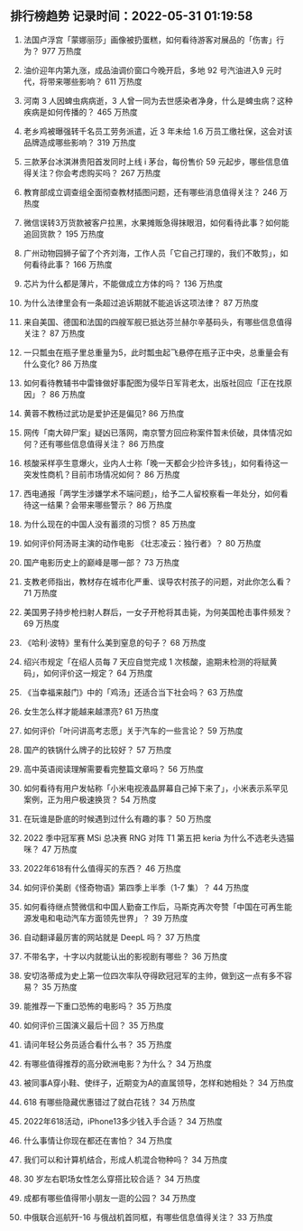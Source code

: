 
## 排行榜趋势 记录时间：2022-05-31 01:19:58
  
  1. 法国卢浮宫「蒙娜丽莎」画像被扔蛋糕，如何看待游客对展品的「伤害」行为？ 977 万热度
    
  2. 油价迎年内第九涨，成品油调价窗口今晚开启，多地 92 号汽油进入9 元时代，将带来哪些影响？ 611 万热度
    
  3. 河南 3 人因蜱虫病病逝，3 人曾一同为去世感染者净身，什么是蜱虫病？这种疾病是如何传播的？ 465 万热度
    
  4. 老乡鸡被曝强转千名员工劳务派遣，近 3 年未给 1.6 万员工缴社保，这会对该品牌造成哪些影响？ 319 万热度
    
  5. 三款茅台冰淇淋贵阳首发同时上线 i 茅台，每份售价 59 元起步，哪些信息值得关注？你会考虑购买吗？ 267 万热度
    
  6. 教育部成立调查组全面彻查教材插图问题，还有哪些消息值得关注？ 246 万热度
    
  7. 微信误转3万货款被客户拉黑，水果摊贩急得抹眼泪，如何看待此事？如何能追回货款？ 195 万热度
    
  8. 广州动物园狮子留了个齐刘海，工作人员「它自己打理的，我们不敢剪」，如何看待此事？ 166 万热度
    
  9. 芯片为什么都是薄片，不能做成立方体的吗？ 136 万热度
    
  10. 为什么法律里会有一条超过追诉期就不能追诉这项法律？ 87 万热度
    
  11. 来自美国、德国和法国的四艘军舰已抵达芬兰赫尔辛基码头，有哪些信息值得关注？ 87 万热度
    
  12. 一只瓢虫在瓶子里总重量为5，此时瓢虫起飞悬停在瓶子正中央，总重量会有什么变化? 86 万热度
    
  13. 如何看待教辅书中雷锋做好事配图为侵华日军背老太，出版社回应「正在找原因」？ 86 万热度
    
  14. 黄蓉不教杨过武功是爱护还是偏见? 86 万热度
    
  15. 网传「南大碎尸案」疑凶已落网，南京警方回应称案件暂未侦破，具体情况如何？还有哪些信息值得关注？ 86 万热度
    
  16. 核酸采样亭生意爆火，业内人士称「晚一天都会少捡许多钱」，如何看待这一突发性商机？目前市场情况如何？ 86 万热度
    
  17. 西电通报「两学生涉嫌学术不端问题」，给予二人留校察看一年处分，如何看待这一结果？会带来哪些警示？ 86 万热度
    
  18. 为什么现在的中国人没有蓄须的习惯？ 85 万热度
    
  19. 如何评价阿汤哥主演的动作电影 《壮志凌云：独行者》？ 80 万热度
    
  20. 国产电影历史上的巅峰是哪一部？ 73 万热度
    
  21. 支教老师指出，教材存在城市化严重、误导农村孩子的问题，对此你怎么看？ 71 万热度
    
  22. 美国男子持步枪扫射人群后，一女子开枪将其击毙，为何美国枪击事件频发？ 69 万热度
    
  23. 《哈利·波特》里有什么美到窒息的句子？ 68 万热度
    
  24. 绍兴市规定「在绍人员每 7 天应自觉完成 1 次核酸，逾期未检测的将赋黄码」，如何评价这一规定？ 64 万热度
    
  25. 《当幸福来敲门》中的「鸡汤」还适合当下社会吗？ 63 万热度
    
  26. 女生怎么样才能越来越漂亮? 61 万热度
    
  27. 如何评价「叶问讲高考志愿」关于汽车的一些言论？ 59 万热度
    
  28. 国产的铁锅什么牌子的比较好？ 57 万热度
    
  29. 高中英语阅读理解需要看完整篇文章吗？ 56 万热度
    
  30. 如何看待有用户发帖称「小米电视液晶屏幕自己掉下来了」，小米表示系罕见案例，正为用户极速换货？ 54 万热度
    
  31. 在玩谁是卧底的时候遇到过什么有趣的事？ 50 万热度
    
  32. 2022 季中冠军赛 MSi 总决赛 RNG 对阵 T1 第五把 keria 为什么不选老头选猫咪？ 47 万热度
    
  33. 2022年618有什么值得买的东西？ 46 万热度
    
  34. 如何评价美剧《怪奇物语》第四季上半季（1-7 集）？ 44 万热度
    
  35. 如何看待继点赞微信和中国人勤奋工作后，马斯克再次夸赞「中国在可再生能源发电和电动汽车方面领先世界」？ 39 万热度
    
  36. 自动翻译最厉害的网站就是 DeepL 吗？ 37 万热度
    
  37. 不带名字，十字以内就能认出的影视剧有哪些？ 36 万热度
    
  38. 安切洛蒂成为史上第一位四次率队夺得欧冠冠军的主帅，做到这一点有多不容易？ 35 万热度
    
  39. 能推荐一下重口恐怖的电影吗？ 35 万热度
    
  40. 如何评价三国演义最后十回？ 35 万热度
    
  41. 请问年轻公务员适合看什么书？ 35 万热度
    
  42. 有哪些值得推荐的高分欧洲电影？为什么？ 34 万热度
    
  43. 被同事A穿小鞋、使绊子，近期变为A的直属领导，怎样和她相处？ 34 万热度
    
  44. 618 有哪些隐藏优惠错过了就白花钱？ 34 万热度
    
  45. 2022年618活动，iPhone13多少钱入手合适？ 34 万热度
    
  46. 什么事情让你现在都还在害怕？ 34 万热度
    
  47. 我们可以和计算机结合，形成人机混合物种吗？ 34 万热度
    
  48. 30 岁左右职场女性怎么穿搭比较合适？ 34 万热度
    
  49. 成都有哪些值得带小朋友一逛的公园？ 34 万热度
    
  50. 中俄联合巡航歼-16 与俄战机首同框，有哪些信息值得关注？ 33 万热度
    